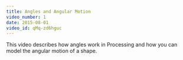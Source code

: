 ```yaml
---
title: Angles and Angular Motion
video_number: 1
date: 2015-08-01
video_id: qMq-zd6hguc
---
```

This video describes how angles work in Processing and how you can model the angular motion of a shape.
